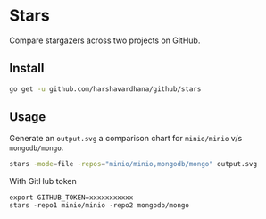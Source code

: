 # Stars

Compare stargazers across two projects on GitHub.

## Install

```sh
go get -u github.com/harshavardhana/github/stars
```

## Usage

Generate an `output.svg` a comparison chart for `minio/minio` v/s `mongodb/mongo`.
```sh
stars -mode=file -repos="minio/minio,mongodb/mongo" output.svg
```

With GitHub token
```
export GITHUB_TOKEN=xxxxxxxxxxx
stars -repo1 minio/minio -repo2 mongodb/mongo
```
